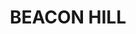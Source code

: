 ---
lastmod: '2025-04-06T06:05:20+00:00'
latitude: -33.766409
layout: suburb
longitude: 151.257781
postcode: '2100'
state: NSW
title: BEACON HILL
url: /nsw/beacon-hill/
---